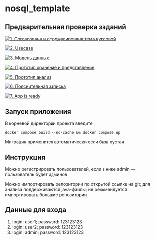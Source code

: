 # nosql_template


## Предварительная проверка заданий

<a href=" ./../../../actions/workflows/1_helloworld.yml" >![1. Согласована и сформулирована тема курсовой]( ./../../actions/workflows/1_helloworld.yml/badge.svg)</a>

<a href=" ./../../../actions/workflows/2_usecase.yml" >![2. Usecase]( ./../../actions/workflows/2_usecase.yml/badge.svg)</a>

<a href=" ./../../../actions/workflows/3_data_model.yml" >![3. Модель данных]( ./../../actions/workflows/3_data_model.yml/badge.svg)</a>

<a href=" ./../../../actions/workflows/4_prototype_store_and_view.yml" >![4. Прототип хранение и представление]( ./../../actions/workflows/4_prototype_store_and_view.yml/badge.svg)</a>

<a href=" ./../../../actions/workflows/5_prototype_analysis.yml" >![5. Прототип анализ]( ./../../actions/workflows/5_prototype_analysis.yml/badge.svg)</a> 

<a href=" ./../../../actions/workflows/6_report.yml" >![6. Пояснительная записка]( ./../../actions/workflows/6_report.yml/badge.svg)</a>

<a href=" ./../../../actions/workflows/7_app_is_ready.yml" >![7. App is ready]( ./../../actions/workflows/7_app_is_ready.yml/badge.svg)</a>

## Запуск приложения
В корневой директории проекта введите
```
docker compose build --no-cache && docker compose up
```
Миграция применится автоматически если база пустая

## Инструкция

Можно регистрировать пользователей, если в нике admin — пользователь будет админов

Можно импортировать репозитории по открытой ссылке на git; для анализа поддерживаются java-файлы; не рекомендуется импортировать большие репозитории

## Данные для входа

1.  login: user1; password: 123123123
2.  login: user2; password: 123123123
3.  login: admin; password: 123123123
